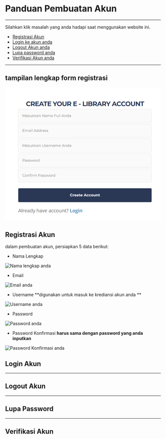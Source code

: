# Panduan Pembuatan Akun

---

Silahkan klik masalah yang anda hadapi saat menggunakan website ini.

- [Registrasi Akun](#registrasi-akun)
- [Login ke akun anda](#login-akun)
- [Logout Akun anda](#logout-akun)
- [Lupa password anda](#lupa-password)
- [Verifikasi Akun anda](#verifikasi-akun)

---

## tampilan lengkap form registrasi

![tampilan lengkap form registrasi](../../img/registrasi/form.png)

<!-- ```
Fenced code blocks are like Standard
Markdown’s regular code blocks, except that
they’re not indented and instead rely on
start and end fence lines to delimit the
code block.
``` -->

## Registrasi Akun

dalam pembuatan akun, persiapkan 5 data berikut:

- Nama Lengkap

![Nama lengkap anda](../../img/registrasi/nama.png)

- Email

![Email anda](../../img/registrasi/email.png)

- Username **digunakan untuk masuk ke krediansi akun anda **

![Username anda](../../img/registrasi/username.png)

- Password

![Password anda](../../img/registrasi/password.png)

- Password Konfirmasi **harus sama dengan password yang anda inputkan**

![Password Konfirmasi anda](../../img/registrasi/password_konfirmasi.png)

## Login Akun

---

## Logout Akun

---

## Lupa Password

---

## Verifikasi Akun

```

```
